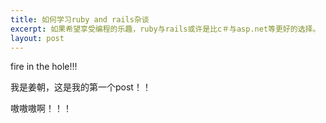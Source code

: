 ```yaml
---
title: 如何学习ruby and rails杂谈
excerpt: 如果希望享受编程的乐趣，ruby与rails或许是比c＃与asp.net等更好的选择。
layout: post
---
```


fire in the hole!!!

我是姜朝，这是我的第一个post！！

嗷嗷嗷啊！！！